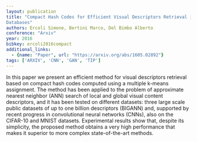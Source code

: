 ```yaml
---
layout: publication
title: "Compact Hash Codes for Efficient Visual Descriptors Retrieval in Large Scale
Databases"
authors: Ercoli Simone, Bertini Marco, Del Bimbo Alberto
conference: "Arxiv"
year: 2016
bibkey: ercoli2016compact
additional_links:
  - {name: "Paper", url: "https://arxiv.org/abs/1605.02892"}
tags: ['ARXIV', 'CNN', 'GAN', 'TIP']
---
```

In this paper we present an efficient method for visual descriptors retrieval
based on compact hash codes computed using a multiple k-means assignment. The
method has been applied to the problem of approximate nearest neighbor (ANN)
search of local and global visual content descriptors, and it has been tested on
different datasets: three large scale public datasets of up to one billion
descriptors (BIGANN) and, supported by recent progress in convolutional neural
networks (CNNs), also on the CIFAR-10 and MNIST datasets. Experimental results
show that, despite its simplicity, the proposed method obtains a very high
performance that makes it superior to more complex state-of-the-art methods.
